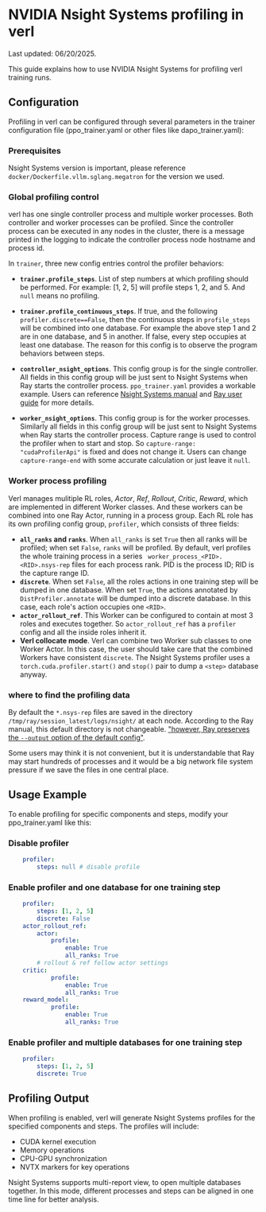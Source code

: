 # NVIDIA Nsight Systems profiling in verl

Last updated: 06/20/2025.

This guide explains how to use NVIDIA Nsight Systems for profiling verl training runs.

## Configuration

Profiling in verl can be configured through several parameters in the trainer configuration file (ppo_trainer.yaml or other files like dapo_trainer.yaml):

### Prerequisites

Nsight Systems version is important, please reference `docker/Dockerfile.vllm.sglang.megatron` for the version we used.

### Global profiling control

verl has one single controller process and multiple worker processes. Both controller and worker processes can be profiled. Since the controller process can be executed in any nodes in the cluster, there is a message printed in the logging to indicate the controller process node hostname and process id.

In `trainer`, three new config entries control the profiler behaviors:

* **`trainer.profile_steps`**. List of step numbers at which profiling should be performed. For example: [1, 2, 5] will profile steps 1, 2, and 5. And ``null`` means no profiling.

* **`trainer.profile_continuous_steps`**. If true, and the following `profiler.discrete==False`, then the continuous steps in `profile_steps` will be combined into one database. For example the above step 1 and 2 are in one database, and 5 in another. If false, every step occupies at least one database. The reason for this config is to observe the program behaviors between steps.

* **`controller_nsight_options`**. This config group is for the single controller. All fields in this config group will be just sent to Nsight Systems when Ray starts the controller process. `ppo_trainer.yaml` provides a workable example. Users can reference [Nsight Systems manual](https://docs.nvidia.com/nsight-systems/UserGuide/index.html) and [Ray user guide](https://docs.ray.io/en/latest/ray-observability/user-guides/profiling.html) for more details.
* **`worker_nsight_options`**. This config group is for the worker processes. Similarly all fields in this config group will be just sent to Nsight Systems when Ray starts the controller process. Capture range is used to control the profiler when to start and stop. So `capture-range: "cudaProfilerApi"` is fixed and does not change it. Users can change `capture-range-end` with some accurate calculation or just leave it `null`.

### Worker process profiling

Verl manages mulitiple RL roles, _Actor_, _Ref_, _Rollout_, _Critic_, _Reward_, which are implemented in different Worker classes. And these workers can be combined into one Ray Actor, running in a process group. Each RL role has its own profiling config group, `profiler`, which consists of three fields:

* **`all_ranks` and `ranks`**. When `all_ranks` is set `True` then all ranks will be profiled; when set `False`, `ranks` will be profiled. By default, verl profiles the whole training process in a series ` worker_process_<PID>.<RID>.nsys-rep` files for each process rank. PID is the process ID; RID is the capture range ID.
* **`discrete`**. When set `False`, all the roles actions in one training step will be dumped in one database. When set `True`, the actions annotated by `DistProfiler.annotate` will be dumped into a discrete database. In this case, each role's action occupies one `<RID>`.
* **`actor_rollout_ref`**. This Worker can be configured to contain at most 3 roles and executes together. So `actor_rollout_ref` has a `profiler` config and all the inside roles inherit it.
* **Verl collocate mode**. Verl can combine two Worker sub classes to one Worker Actor. In this case, the user should take care that the combined Workers have consistent `discrete`. The Nsight Systems profiler uses a `torch.cuda.profiler.start()` and `stop()` pair to dump a `<step>` database anyway.

### where to find the profiling data

By default the `*.nsys-rep` files are saved in the directory `/tmp/ray/session_latest/logs/nsight/` at each node. According to the Ray manual, this default directory is not changeable. [&#34;however, Ray preserves the `--output` option of the default config&#34;](https://docs.ray.io/en/latest/ray-observability/user-guides/profiling.html).

Some users may think it is not convenient, but it is understandable that Ray may start hundreds of processes and it would be a big network file system pressure if we save the files in one central place.

## Usage Example

To enable profiling for specific components and steps, modify your ppo_trainer.yaml like this:

### Disable profiler

```yaml
    profiler:
        steps: null # disable profile
```

### Enable profiler and one database for one training step

```yaml
    profiler:
        steps: [1, 2, 5]
        discrete: False
    actor_rollout_ref:
        actor:
            profile:
                enable: True
                all_ranks: True
        # rollout & ref follow actor settings
    critic:
            profile:
                enable: True
                all_ranks: True
    reward_model:
            profile:
                enable: True
                all_ranks: True
```

### Enable profiler and multiple databases for one training step

```yaml
    profiler:
        steps: [1, 2, 5]
        discrete: True
```

## Profiling Output

When profiling is enabled, verl will generate Nsight Systems profiles for the specified components and steps. The profiles will include:

- CUDA kernel execution
- Memory operations
- CPU-GPU synchronization
- NVTX markers for key operations

Nsight Systems supports multi-report view, to open multiple databases together. In this mode, different processes and steps can be aligned in one time line for better analysis.
